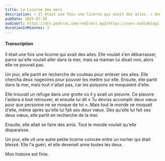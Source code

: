 ```yaml
---
title: La Licorne des mers
description: « Il était une fois une licorne qui avait des ailes. » Une histoire imaginée et racontée par Justine.
pubDate: 2025-07-30
audioUrl: https://dts.podtrac.com/redirect.mp3/https://sons-audioblogs.arte.tv/audioblogs/v2/sons/258125/258445/podcast_258445_dXf6l.mp3
durationInMinutes: 3
---
```


#### Transcription

Il était une fois une licorne qui avait des ailes. Elle voulait s'en débarrasser, parce qu'elle voulait aller dans la
mer, mais sa maman lui disait non, alors elle ne pouvait pas.

Un jour, elle partit en recherche de couteau pour enlever ses ailes. Elle chercha deux nageoires pour pouvoir les mettre
sur elle. Ensuite, elle partit dans la mer, mais tout n'allait pas, car les poissons se moquaient d'elle.

Elle trouvait un refuge dans une grotte où il y avait un pieuvre. Ce pieuvre l'aidera à tout retrouver, et ensuite lui
dit « Tu devras accomplir deux vœux pour que personne ne se moque de toi ». Mais tout le monde se moquait d'elle, même
après qu'elle lui fait ses deux vœux. Dès qu'elle lui fait ses deux vœux, elle partit en recherche de la mer.

Ensuite, elle allait se faire des amis. Tout le monde voulait qu'elle disparaisse.

Un jour, elle vit une autre petite licorne coincée entre un rocher qui était blessé. Elle l'a guéri, et elle devenait
amie toutes les deux.

Mon histoire est finie.
